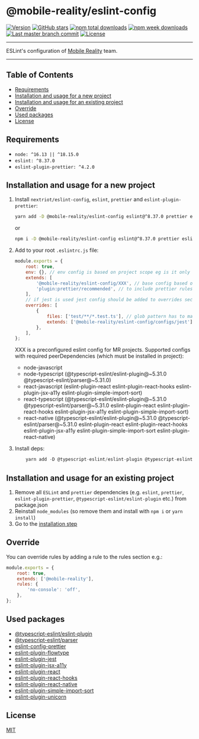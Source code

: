 # @mobile-reality/eslint-config

[![Version](https://img.shields.io/npm/v/@mobile-reality/eslint-config?style=for-the-badge)](https://www.npmjs.com/package/@mobile-reality/eslint-config)
[![GitHub stars](https://img.shields.io/github/stars/MobileReality/eslint-config?style=for-the-badge)](https://github.com/MobileReality/react-native-select-pro/stargazers)
[![npm total downloads](https://img.shields.io/npm/dt/@mobile-reality/eslint-config?style=for-the-badge)](https://www.npmjs.com/package/@mobile-reality/eslint-config)
[![npm week downloads](https://img.shields.io/npm/dw/@mobile-reality/eslint-config?style=for-the-badge)](https://www.npmjs.com/package/@mobile-reality/eslint-config)
[![Last master branch commit](https://img.shields.io/github/last-commit/MobileReality/eslint-config/master?style=for-the-badge)](https://github.com/MobileReality/eslint-config/commits/master)
[![License](https://img.shields.io/github/license/MobileReality/eslint-config?style=for-the-badge)](https://github.com/MobileReality/eslint-config/blob/master/LICENSE.md)

---

ESLint's configuration of [Mobile Reality](https://themobilereality.com) team.

---

## Table of Contents

-   [Requirements](#requirements)
-   [Installation and usage for a new project](#installation-and-usage-for-a-new-project)
-   [Installation and usage for an existing project](#installation-and-usage-for-an-existing-project)
-   [Override](#override)
-   [Used packages](#used-packages)
-   [License](#license)

## Requirements

-   `node: ^16.13 || ^18.15.0`
-   `eslint: ^8.37.0`
-   `eslint-plugin-prettier: ^4.2.0`

## Installation and usage for a new project

1. Install `nextriot/eslint-config`, `eslint`, `prettier` and `eslint-plugin-prettier`:

    ```sh
    yarn add -D @mobile-reality/eslint-config eslint@^8.37.0 prettier eslint-plugin-prettier
    ```

    or

    ```sh
    npm i -D @mobile-reality/eslint-config eslint@^8.37.0 prettier eslint-plugin-prettier
    ```

2. Add to your root `.eslintrc.js` file:
    ```javascript
    module.exports = {
        root: true,
        env: {}, // env config is based on project scope eg is it only node or node+browser
        extends: [
            '@mobile-reality/eslint-config/XXX', // base config based on project scope, XXX described below
            'plugin:prettier/recommended', // to include prettier rules in eslint
        ],
        // if jest is used jest config should be added to overrides section
        overrides: [
            {
                files: ['test/**/*.test.ts'], // glob pattern has to match test files
                extends: ['@mobile-reality/eslint-config/configs/jest'],
            },
        ],
    };
    ```
    
    XXX is a preconfigured eslint config for MR projects. Supported configs with required peerDependencies (which must be installed in project):
    - node-javascript
    - node-typescript (@typescript-eslint/eslint-plugin@~5.31.0 @typescript-eslint/parser@~5.31.0)
    - react-javascript (eslint-plugin-react eslint-plugin-react-hooks eslint-plugin-jsx-a11y eslint-plugin-simple-import-sort)
    - react-typescript (@typescript-eslint/eslint-plugin@~5.31.0 @typescript-eslint/parser@~5.31.0 eslint-plugin-react eslint-plugin-react-hooks eslint-plugin-jsx-a11y eslint-plugin-simple-import-sort)
    - react-native (@typescript-eslint/eslint-plugin@~5.31.0 @typescript-eslint/parser@~5.31.0 eslint-plugin-react eslint-plugin-react-hooks eslint-plugin-jsx-a11y eslint-plugin-simple-import-sort eslint-plugin-react-native)

3. Install deps:
    ```javascript
        yarn add -D @typescript-eslint/eslint-plugin @typescript-eslint/parser eslint-plugin-react  eslint-plugin-react-hooks eslint-plugin-jsx-a11y eslint-plugin-simple-import-sort eslint-plugin-react-native
    ```

## Installation and usage for an existing project

1. Remove all `ESLint` and `prettier` dependencies (e.g. `eslint`, `prettier`, `eslint-plugin-prettier`, `@typescript-eslint/eslint-plugin` etc.) from package.json
2. Reinstall `node_modules` (so remove them and install with `npm i` or `yarn install`)
3. Go to the [installation step](#installation-and-usage-for-a-new-project)

## Override

You can override rules by adding a rule to the rules section e.g.:

```javascript
module.exports = {
    root: true,
    extends: ['@mobile-reality'],
    rules: {
        'no-console': 'off',
    },
};
```

## Used packages

-   [@typescript-eslint/eslint-plugin](https://github.com/typescript-eslint/typescript-eslint/tree/main/packages/eslint-plugin)
-   [@typescript-eslint/parser](https://github.com/typescript-eslint/typescript-eslint/tree/main/packages/parser)
-   [eslint-config-prettier](https://github.com/prettier/eslint-config-prettier)
-   [eslint-plugin-flowtype](https://github.com/gajus/eslint-plugin-flowtype)
-   [eslint-plugin-jest](https://github.com/jest-community/eslint-plugin-jest)
-   [eslint-plugin-jsx-a11y](https://github.com/jsx-eslint/eslint-plugin-jsx-a11y)
-   [eslint-plugin-react](https://github.com/yannickcr/eslint-plugin-react)
-   [eslint-plugin-react-hooks](https://github.com/facebook/react/tree/main/packages/eslint-plugin-react-hooks)
-   [eslint-plugin-react-native](https://github.com/intellicode/eslint-plugin-react-native)
-   [eslint-plugin-simple-import-sort](https://github.com/lydell/eslint-plugin-simple-import-sort)
-   [eslint-plugin-unicorn](https://github.com/sindresorhus/eslint-plugin-unicorn)

## License

[MIT](LICENSE.md)
